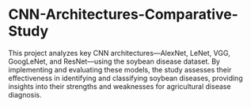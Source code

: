 # CNN-Architectures-Comparative-Study
This project analyzes key CNN architectures—AlexNet, LeNet, VGG, GoogLeNet, and ResNet—using the soybean disease dataset. By implementing and evaluating these models, the study assesses their effectiveness in identifying and classifying soybean diseases, providing insights into their strengths and weaknesses for agricultural disease diagnosis.
